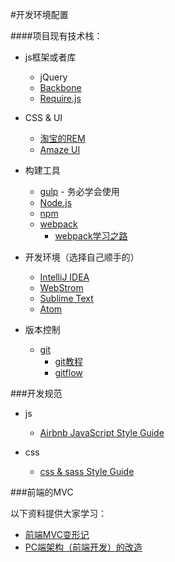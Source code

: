 #开发环境配置


####项目现有技术栈：
*	js框架或者库
	*	jQuery
	*	[Backbone](http://www.css88.com/doc/backbone/)
	*	[Require.js](http://www.requirejs.cn/)
*	CSS & UI
	*	[淘宝的REM](https://github.com/amfe/lib-flexible)	
	*	[Amaze UI](http://amazeui.org/)	
	
*	构建工具
	*	[gulp](http://www.gulpjs.com.cn/)	-	务必学会使用
	*	[Node.js](http://www.runoob.com/nodejs/nodejs-tutorial.html)
	*	[npm](https://docs.npmjs.com/)		
	*	[webpack](http://webpack.github.io/)
		*	[webpack学习之路](https://github.com/wangning0/Autumn_Ning_Blog/blob/master/blogs/3-12/webpack.md)	



*	开发环境（选择自己顺手的）
	*	[IntelliJ IDEA](http://www.jetbrains.com/idea/?fromMenu)	
	*	[WebStrom](http://www.jetbrains.com/webstorm/?fromMenu)	
	*	[Sublime Text](http://www.sublimetext.com/)
	*	[Atom](https://atom.io/)
	
*	版本控制
	*	[git](https://git-scm.com/download)	
		*	[git教程](http://www.liaoxuefeng.com/wiki/0013739516305929606dd18361248578c67b8067c8c017b000/)
		*	[gitflow](http://nvie.com/posts/a-successful-git-branching-model/)	
	

###开发规范

*	js
	*	[Airbnb JavaScript Style Guide](https://github.com/airbnb/javascript/tree/master/es5)	

*	css
	*	[css & sass Style Guide](https://github.com/airbnb/css)	

###前端的MVC

以下资料提供大家学习：

*	[前端MVC变形记](http://efe.baidu.com/blog/mvc-deformation/)
*	[PC端架构（前端开发）的改造](https://github.com/icepy/none-writing/issues/29#rd)		